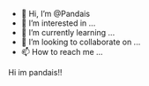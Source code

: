 - 👋 Hi, I’m @Pandais
- 👀 I’m interested in ...
- 🌱 I’m currently learning ...
- 💞️ I’m looking to collaborate on ...
- 📫 How to reach me ...

<!---
Pandais/Pandais is a ✨ special ✨ repository because its `README.md` (this file) appears on your GitHub profile.
You can click the Preview link to take a look at your changes.
--->
Hi im pandais!!

